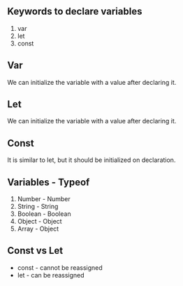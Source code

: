 ## Keywords to declare variables

1. var
2. let
3. const

## Var

We can initialize the variable with a value after declaring it.

## Let

We can initialize the variable with a value after declaring it.

## Const

It is similar to let, but it should be initialized on declaration.

## Variables - Typeof

1. Number - Number
2. String - String
3. Boolean - Boolean
4. Object - Object
5. Array - Object

## Const vs Let

- const - cannot be reassigned
- let - can be reassigned
